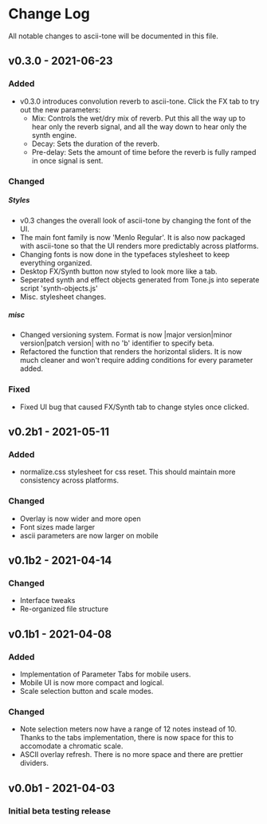 # Change Log

All notable changes to ascii-tone will be documented in this file.

## v0.3.0 - 2021-06-23

### Added

-   v0.3.0 introduces convolution reverb to ascii-tone. Click the FX tab to try out the new parameters:
    -   Mix: Controls the wet/dry mix of reverb. Put this all the way up to hear only the reverb signal, and all the way down to hear only the synth engine.
    -   Decay: Sets the duration of the reverb.
    -   Pre-delay: Sets the amount of time before the reverb is fully ramped in once signal is sent.

### Changed

##### Styles

-   v0.3 changes the overall look of ascii-tone by changing the font of the UI.
-   The main font family is now 'Menlo Regular'. It is also now packaged with ascii-tone so that the UI renders more predictably across platforms.
-   Changing fonts is now done in the typefaces stylesheet to keep everything organized.
-   Desktop FX/Synth button now styled to look more like a tab.
-   Seperated synth and effect objects generated from Tone.js into seperate script 'synth-objects.js'
-   Misc. stylesheet changes.

##### misc

-   Changed versioning system. Format is now |major version|minor version|patch version| with no 'b' identifier to specify beta.
-   Refactored the function that renders the horizontal sliders. It is now much cleaner and won't require adding conditions for every parameter added.

### Fixed

-   Fixed UI bug that caused FX/Synth tab to change styles once clicked.

## v0.2b1 - 2021-05-11

### Added

-   normalize.css stylesheet for css reset. This should maintain more consistency across platforms.

### Changed

-   Overlay is now wider and more open
-   Font sizes made larger
-   ascii parameters are now larger on mobile

## v0.1b2 - 2021-04-14

### Changed

-   Interface tweaks
-   Re-organized file structure

## v0.1b1 - 2021-04-08

### Added

-   Implementation of Parameter Tabs for mobile users.
-   Mobile UI is now more compact and logical.
-   Scale selection button and scale modes.

### Changed

-   Note selection meters now have a range of 12 notes instead of 10. Thanks to the tabs implementation, there is now space for this to accomodate a chromatic scale.
-   ASCII overlay refresh. There is no more space and there are prettier dividers.

## v0.0b1 - 2021-04-03

### Initial beta testing release
